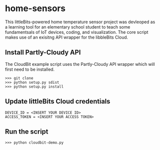 # home-sensors

This littleBits-powered home temperature sensor project was devleoped as a learning tool for an elementary school student to teach some fundamentsals of IoT devices, coding, and visualization. The core script makes use of an exisitng API wrapper for the libbleBits Cloud.

## Install Partly-Cloudy API
The CloudBit example script uses the Partly-Cloudy API wrapper which will first need to be installed.
```
>>> git clone 
>>> python setup.py sdist
>>> python setup.py install
```

## Update littleBits Cloud credentials
```
DEVICE_ID = <INSERT YOUR DEVICE ID>
ACCESS_TOKEN = <INSERT YOUR ACCESS TOKEN>
```

## Run the script
```
>>> python cloudbit-demo.py
```
